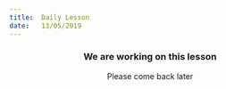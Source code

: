 ```yaml
---
title:  Daily Lesson
date:   13/05/2019
---
```


### <center>We are working on this lesson</center>
<center>Please come back later</center>